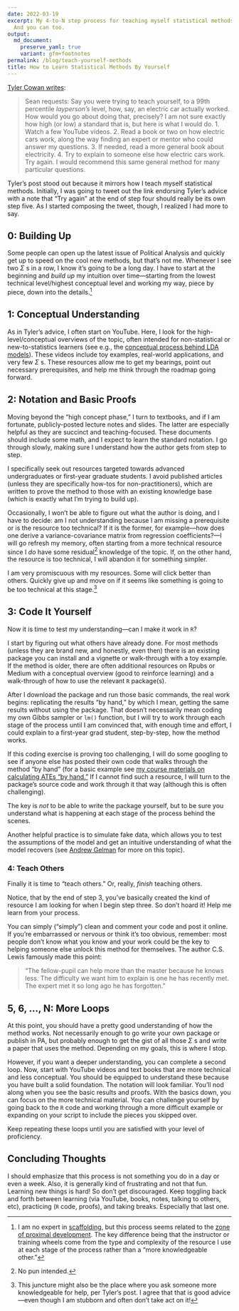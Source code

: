 ```yaml
---
date: 2022-03-19
excerpt: My 4-to-N step process for teaching myself statistical methods.
  And you can too.
output:
  md_document:
    preserve_yaml: true
    variant: gfm+footnotes
permalink: /blog/teach-yourself-methods
title: How to Learn Statistical Methods By Yourself
---
```


[Tyler Cowan
writes](https://marginalrevolution.com/marginalrevolution/2022/01/how-does-an-electric-car-work.html):

> Sean requests: Say you were trying to teach yourself, to a 99th
> percentile *layperson’s* level, how, say, an electric car actually
> worked. How would you go about doing that, precisely? I am not sure
> exactly how high (or low) a standard that is, but here is what I would
> do. 1. Watch a few YouTube videos. 2. Read a book or two on how
> electric cars work, along the way finding an expert or mentor who
> could answer my questions. 3. If needed, read a more general book
> about electricity. 4. Try to explain to someone else how electric cars
> work. Try again. I would recommend this same general method for many
> particular questions.

Tyler’s post stood out because it mirrors how I teach myself statistical
methods. Initially, I was going to tweet out the link endorsing Tyler’s
advice with a note that “Try again” at the end of step four should
really be its own step five. As I started composing the tweet, though, I
realized I had more to say.

## 0: Building Up

Some people can open up the latest issue of Political Analysis and
quickly get up to speed on the cool new methods, but that’s not me.
Whenever I see two *Σ* s in a row, I know it’s going to be a long day. I
have to start at the beginning and *build up* my intuition over
time—starting from the lowest technical level/highest conceptual level
and working my way, piece by piece, down into the details.[^1]

## 1: Conceptual Understanding

As in Tyler’s advice, I often start on YouTube. Here, I look for the
high-level/conceptual overviews of the topic, often intended for
non-statistical or new-to-statistics learners (see e.g., the [conceptual
process behind LDA
models](https://www.youtube.com/watch?v=T05t-SqKArY)). These videos
include toy examples, real-world applications, and very few *Σ* s. These
resources allow me to get my bearings, point out necessary
prerequisites, and help me think through the roadmap going forward.

## 2: Notation and Basic Proofs

Moving beyond the “high concept phase,” I turn to textbooks, and if I am
fortunate, publicly-posted lecture notes and slides. The latter are
especially helpful as they are succinct and teaching-focused. These
documents should include some math, and I expect to learn the standard
notation. I go through slowly, making sure I understand how the author
gets from step to step.

I specifically seek out resources targeted towards advanced
undergraduates or first-year graduate students. I avoid published
articles (unless they are specifically how-tos for non-practitioners),
which are written to prove the method to those with an existing
knowledge base (which is exactly what I’m trying to build up).

Occasionally, I won’t be able to figure out what the author is doing,
and I have to decide: am I not understanding because I am missing a
prerequisite or is the resource too technical? If it is the former, for
example—how does one derive a variance-covariance matrix from regression
coefficients?—I will go refresh my memory, often starting from a more
technical resource since I *do* have some residual[^2] knowledge of the
topic. If, on the other hand, the resource is too technical, I will
abandon it for something simpler.

I am very promiscuous with my resources. Some will click better than
others. Quickly give up and move on if it seems like something is going
to be too technical at this stage.[^3]

## 3: Code It Yourself

Now it is time to test my understanding—can I make it work in `R`?

I start by figuring out what others have already done. For most methods
(unless they are brand new, and honestly, even then) there is an
existing package you can install and a vignette or walk-through with a
toy example. If the method is older, there are often additional
resources on Rpubs or Medium with a conceptual overview (good to
reinforce learning) and a walk-through of how to use the relevant `R`
package(s).

After I download the package and run those basic commands, the real work
begins: replicating the results “by hand,” by which I mean, getting the
same results without using the package. That doesn’t necessarily mean
coding my own Gibbs sampler or `lm()` function, but I will try to work
through each stage of the process until I am convinced that, with enough
time and effort, I could explain to a first-year grad student,
step-by-step, how the method works.

If this coding exercise is proving too challenging, I will do some
googling to see if anyone else has posted their own code that walks
through the method “by hand” (for a basic example see [my course
materials on calculating ATEs “by
hand.”](https://github.com/bennoble/causal-inference-2022/blob/main/Lab1/lab1_att_po.R)
If I cannot find such a resource, I will turn to the package’s source
code and work through it that way (although this is often challenging).

The key is *not* to be able to write the package yourself, but to be
sure you understand what is happening at each stage of the process
behind the scenes.

Another helpful practice is to simulate fake data, which allows you to
test the assumptions of the model and get an intuitive understanding of
what the model recovers (see [Andrew
Gelman](https://statmodeling.stat.columbia.edu/2019/03/23/yes-i-really-really-really-like-fake-data-simulation-and-i-cant-stop-talking-about-it/)
for more on this topic).

### 4: Teach Others

Finally it is time to “teach others.” Or, really, *finish* teaching
others.

Notice, that by the end of step 3, you’ve basically created the kind of
resource I am looking for when I begin step three. So don’t hoard it!
Help me learn from your process.

You can simply (“simply”) clean and comment your code and post it
online. If you’re embarrassed or nervous or think it’s too obvious,
remember: most people don’t know what you know and your work could be
the key to helping someone else unlock this method for themselves. The
author C.S. Lewis famously made this point:

> “The fellow-pupil can help more than the master because he knows less.
> The difficulty we want him to explain is one he has recently met. The
> expert met it so long ago he has forgotten.”

## 5, 6, …, N: More Loops

At this point, you should have a pretty good understanding of how the
method works. Not necessarily enough to go write your own package or
publish in PA, but probably enough to get the gist of all those *Σ* s
and write a paper that uses the method. Depending on my goals, this is
where I stop.

However, if you want a deeper understanding, you can complete a second
loop. Now, start with YouTube videos and text books that are more
technical and less conceptual. You should be equipped to understand
these because you have built a solid foundation. The notation will look
familiar. You’ll nod along when you see the basic results and proofs.
With the basics down, you can focus on the more technical material. You
can challenge yourself by going back to the `R` code and working through
a more difficult example or expanding on your script to include the
pieces you skipped over.

Keep repeating these loops until you are satisfied with your level of
proficiency.

## Concluding Thoughts

I should emphasize that this process is not something you do in a day or
even a week. Also, it is generally kind of frustrating and not that fun.
Learning new things is hard! So don’t get discouraged. Keep toggling
back and forth between learning (via YouTube, books, notes, talking to
others, etc), practicing (`R` code, proofs), and taking breaks.
Especially that last one.

[^1]: I am no expert in
    [scaffolding](https://en.wikipedia.org/wiki/Instructional_scaffolding),
    but this process seems related to the [zone of proximal
    development](https://en.wikipedia.org/wiki/Zone_of_proximal_development).
    The key difference being that the instructor or training wheels come
    from the type and complexity of the resource I use at each stage of
    the process rather than a “more knowledgeable other.”

[^2]: No pun intended.

[^3]: This juncture might also be the place where you ask someone more
    knowledgeable for help, per Tyler’s post. I agree that that is good
    advice—even though I am stubborn and often don’t take act on it!
